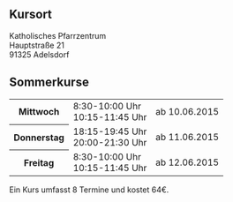 ## Kursort

Katholisches Pfarrzentrum  
Hauptstraße 21  
91325 Adelsdorf

## Sommerkurse

<table>
<tr><th>Mittwoch</th><td>8:30-10:00 Uhr<br />10:15-11:45 Uhr</td><td>ab 10.06.2015</td></tr>
<tr><th>Donnerstag</th><td>18:15-19:45 Uhr<br />20:00-21:30 Uhr</td><td>ab 11.06.2015</td></tr>
<tr><th>Freitag</th><td>8:30-10:00 Uhr<br />10:15-11:45 Uhr</td><td>ab 12.06.2015</td></tr>
</table>

Ein Kurs umfasst 8 Termine und kostet 64€.
